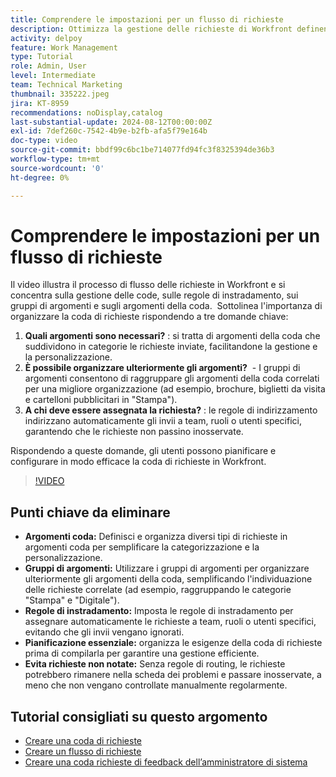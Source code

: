```yaml
---
title: Comprendere le impostazioni per un flusso di richieste
description: Ottimizza la gestione delle richieste di Workfront definendo gli argomenti della coda, utilizzando i gruppi di argomenti, impostando le regole di instradamento, pianificando in anticipo e garantendo che gli invii non vengano trascurati per una maggiore efficienza.
activity: delpoy
feature: Work Management
type: Tutorial
role: Admin, User
level: Intermediate
team: Technical Marketing
thumbnail: 335222.jpeg
jira: KT-8959
recommendations: noDisplay,catalog
last-substantial-update: 2024-08-12T00:00:00Z
exl-id: 7def260c-7542-4b9e-b2fb-afa5f79e164b
doc-type: video
source-git-commit: bbdf99c6bc1be714077fd94fc3f8325394de36b3
workflow-type: tm+mt
source-wordcount: '0'
ht-degree: 0%

---
```


# Comprendere le impostazioni per un flusso di richieste

Il video illustra il processo di flusso delle richieste in Workfront e si concentra sulla gestione delle code, sulle regole di instradamento, sui gruppi di argomenti e sugli argomenti della coda. &#x200B; Sottolinea l&#39;importanza di organizzare la coda di richieste rispondendo a tre domande chiave:

1. **Quali argomenti sono necessari?** &#x200B;: si tratta di argomenti della coda che suddividono in categorie le richieste inviate, facilitandone la gestione e la personalizzazione. &#x200B;
1. **È possibile organizzare ulteriormente gli argomenti?** &#x200B; - I gruppi di argomenti consentono di raggruppare gli argomenti della coda correlati per una migliore organizzazione (ad esempio, brochure, biglietti da visita e cartelloni pubblicitari in &quot;Stampa&quot;). &#x200B;
1. **A chi deve essere assegnata la richiesta?** &#x200B;: le regole di indirizzamento indirizzano automaticamente gli invii a team, ruoli o utenti specifici, garantendo che le richieste non passino inosservate. &#x200B;

Rispondendo a queste domande, gli utenti possono pianificare e configurare in modo efficace la coda di richieste in Workfront. &#x200B;

>[!VIDEO](https://video.tv.adobe.com/v/335222/?quality=12&learn=on&enablevpops=1)

## Punti chiave da eliminare

* **Argomenti coda:** Definisci e organizza diversi tipi di richieste in argomenti coda per semplificare la categorizzazione e la personalizzazione. &#x200B;
* **Gruppi di argomenti:** Utilizzare i gruppi di argomenti per organizzare ulteriormente gli argomenti della coda, semplificando l&#39;individuazione delle richieste correlate (ad esempio, raggruppando le categorie &quot;Stampa&quot; e &quot;Digitale&quot;). &#x200B;
* **Regole di instradamento:** Imposta le regole di instradamento per assegnare automaticamente le richieste a team, ruoli o utenti specifici, evitando che gli invii vengano ignorati. &#x200B;
* **Pianificazione essenziale:** organizza le esigenze della coda di richieste prima di compilarla per garantire una gestione efficiente. &#x200B;
* **Evita richieste non notate:** Senza regole di routing, le richieste potrebbero rimanere nella scheda dei problemi e passare inosservate, a meno che non vengano controllate manualmente regolarmente. &#x200B;

## Tutorial consigliati su questo argomento

* [Creare una coda di richieste](/help/manage-work/request-queues/create-a-request-queue.md)
* [Creare un flusso di richieste](/help/manage-work/request-queues/create-a-request-flow.md)
* [Creare una coda richieste di feedback dell’amministratore di sistema](/help/manage-work/request-queues/create-a-system-admin-feedback-request-queue.md)
